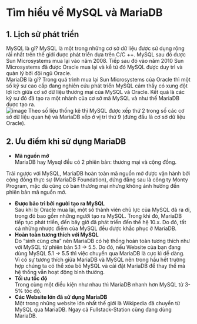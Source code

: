 # Tìm hiểu về MySQL và MariaDB  
## 1. Lịch sử phát triển  

 MySQL là gì? MySQL là một trong những cơ sở dữ liệu được sử dụng rộng rãi nhất trên thế giới được phát triển dựa trên C/C ++. MySQL sau đó được Sun Microsystems mua lại vào năm 2008. Tiếp sau đó vào năm 2010 Sun Microsystems đã được Oracle mua lại và kể từ đó MySQL được duy trì và quản lý bởi đội ngũ Oracle.  
MariaDB là gì? Trong quá trình mua lại Sun Microsystems của Oracle thì một số kỹ sư cao cấp đang nghiên cứu phát triển MySQL cảm thấy có xung đột lợi ích giữa cơ sở dữ liệu thương mại của MySQL và Oracle. Kết quả là các kỹ sư đó đã tạo ra một nhánh của cơ sở mã MySQL và như thế MariaDB được tạo ra.  
![image](https://user-images.githubusercontent.com/111720261/189604889-35040d3e-0b3e-4636-b47e-e548514cf3f4.png)
Theo số liệu thống kê thì MySQL được xếp thứ 2 trong số các cơ sở dữ liệu quan hệ và MariaDB xếp ở vị trí thứ 9 (đứng đầu là cơ sở dữ liệu Oracle).  

## 2. Ưu điểm khi sử dụng MariaDB  
- **Mã nguồn mở**  
MariaDB hay Mysql đều có 2 phiên bản: thương mại và cộng đồng.

Trái ngược với MySQL, MariaDB hoàn toàn mã nguồn mở được vận hành bởi cộng đồng thực sự (MariaDB Foundation), đứng đằng sau là công ty Monty Program, mặc dù cũng có bản thương mại nhưng không ảnh hưởng đến phiên bản mã nguồn mở.  
- **Được bảo trì bởi người tạo ra MySQL**  
Sau khi bị Oracle mua lại, một số thành viên chủ lực của MySQL đã ra đi, trong đó bao gồm những người tạo ra MySQL. Trong khi đó, MariaDB tiếp tục phát triển, đến bây giờ đã phát triển đến thế hệ 10.x. Do đó, tất cả những nhược điểm của MySQL đều được khắc phục ở MariaDB.  
- **Hoàn toàn tương thích với MySQL**  
Do “sinh cùng cha” nên MariaDB có hệ thống hoàn toàn tương thích như với MySQL từ phiên bản 5.1 -> 5.5. Do đó, nếu Website của bạn đang dùng MySQL 5.1 -> 5.5 thì việc chuyển qua MariaDB là cực kì dễ dàng.  
Vì có sự tương thích giữa MariaDB và MySQL nên trong hầu hết trường hợp chúng ta có thể xóa bỏ MySQL và cài đặt MariaDB để thay thế mà hệ thống vẫn hoạt động bình thường.  
- **Tối ưu tốc độ**  
Trong cùng một điều kiện như nhau thì MariaDB nhanh hơn MySQL từ 3-5% tốc độ.  
- **Các Website lớn đã sử dụng MariaDB**  
Một trong những website lớn nhất thế giới là Wikipedia đã chuyển từ MySQL qua MariaDB. Ngay cả Fullstack-Station cũng đang dùng MariaDB.    
